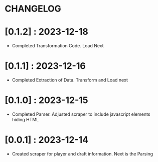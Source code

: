 # CHANGELOG

# [0.1.2] : 2023-12-18

- Completed Transformation Code. Load Next

# [0.1.1] : 2023-12-16

- Completed Extraction of Data. Transform and Load next

# [0.1.0] : 2023-12-15

- Completed Parser. Adjusted scraper to include javascript elements hiding HTML

# [0.0.1] : 2023-12-14

- Created scraper for player and draft information. Next is the Parsing
